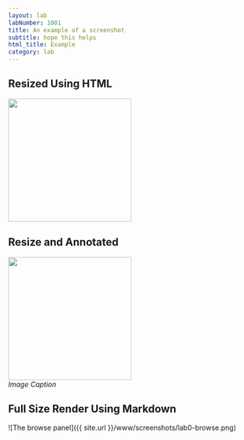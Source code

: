 ```yaml
---
layout: lab
labNumber: 1001
title: An example of a screenshot
subtitle: hope this helps
html_title: Example
category: lab
---
```



## Resized Using HTML
<img src="{{ site.url }}/www/screenshots/lab0-browse.png" width="250"/>


## Resize and Annotated
<img src="{{ site.url }}/www/screenshots/lab0-browse.png" width="250" /><br/>
*Image Caption*


## Full Size Render Using Markdown
![The browse panel]({{ site.url }}/www/screenshots/lab0-browse.png)

